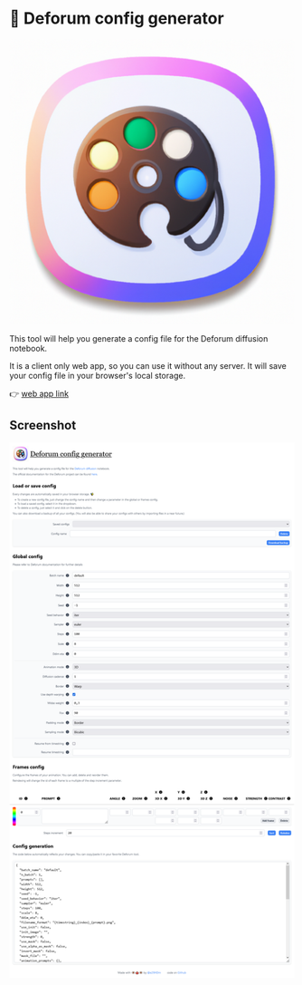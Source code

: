# 🎨 Deforum config generator

![screenshot](./public/icon.png)

This tool will help you generate a config file for the Deforum diffusion notebook.

It is a client only web app, so you can use it without any server. It will save your config file in your browser's local storage.

👉 [web app link](https://e29hdm.github.io/inputdeforum/)

## Screenshot
![screenshot](./public/Screenshot.png)
